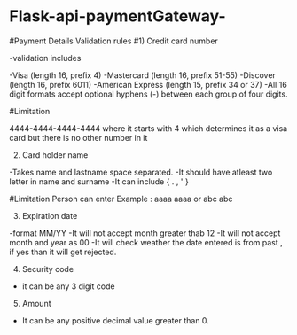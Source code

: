 # Flask-api-paymentGateway-
#Payment Details Validation rules
#1) Credit card number

-validation includes

-Visa (length 16, prefix 4)
-Mastercard (length 16, prefix 51-55)
-Discover (length 16, prefix 6011)
-American Express (length 15, prefix 34 or 37)
-All 16 digit formats accept optional hyphens (-) between each group of four digits.

#Limitation 

4444-4444-4444-4444 where it starts with 4 which determines it as a visa card but there is no other number in it

2) Card holder name

-Takes name and lastname space separated.
-It should have atleast two letter in name and surname
-It can include { . , ' }

#Limitation
Person can enter Example : aaaa aaaa or abc abc 

3) Expiration date 

-format MM/YY
-It will not accept month greater thab 12
-It will not accept month and year as 00
-It will check weather the date entered is from past , if yes than it will get rejected.

4) Security code
- it can be any 3 digit code

5) Amount
- It can be any positive decimal value greater than 0.
